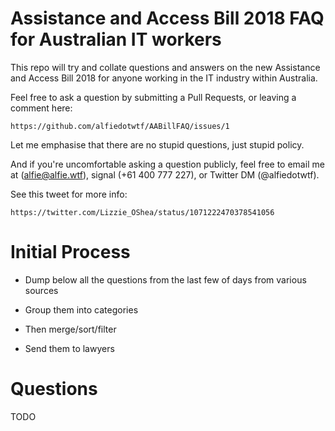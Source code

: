 # Assistance and Access Bill 2018 FAQ for Australian IT workers

This repo will try and collate questions and answers on the new Assistance and
Access Bill 2018 for anyone working in the IT industry within Australia.

Feel free to ask a question by submitting a Pull Requests, or leaving a comment
here:

    https://github.com/alfiedotwtf/AABillFAQ/issues/1

Let me emphasise that there are no stupid questions, just stupid policy.

And if you're uncomfortable asking a question publicly, feel free to email me
at (alfie@alfie.wtf), signal (+61 400 777 227), or Twitter DM (@alfiedotwtf).

See this tweet for more info:

    https://twitter.com/Lizzie_OShea/status/1071222470378541056

# Initial Process

* Dump below all the questions from the last few of days from various sources

* Group them into categories

* Then merge/sort/filter

* Send them to lawyers

# Questions

TODO
